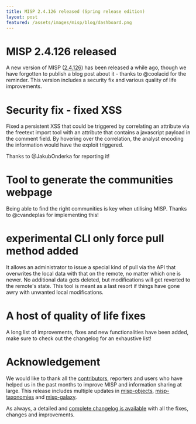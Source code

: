 ```yaml
---
title: MISP 2.4.126 released (Spring release edition)
layout: post
featured: /assets/images/misp/blog/dashboard.png
---
```


# MISP 2.4.126 released

A new version of MISP ([2.4.126](https://github.com/MISP/MISP/tree/v2.4.126)) has been released a while ago, though we have forgotten to publish a blog post about it - thanks to @coolacid for the reminder. This version includes a security fix and various quality of life improvements.

# Security fix - fixed XSS

Fixed a persistent XSS that could be triggered by correlating an attribute via the freetext import tool with an attribute that contains a javascript payload in the comment field. By hovering over the correlation, the analyst encoding the information would have the exploit triggered.

Thanks to @JakubOnderka for reporting it!

# Tool to generate the communities webpage

Being able to find the right communities is key when utilising MISP. Thanks to @cvandeplas for implementing this!

# experimental CLI only force pull method added

It allows an administrator to issue a special kind of pull via the API that overwrites the local data with that on the remote, no matter which one is newer. No additional data gets deleted, but modifications will get reverted to the remote's state. This tool is meant as a last resort if things have gone awry with unwanted local modifications.

# A host of quality of life fixes

A long list of improvements, fixes and new functionalities have been added, make sure to check out the changelog for an exhaustive list!

# Acknowledgement

We would like to thank all the [contributors](https://www.misp-project.org/contributors), reporters and users who have helped us in the past months to improve MISP and information sharing at large. This release includes multiple updates in [misp-objects](https://www.misp-project.org/objects.html), [misp-taxonomies](https://www.misp-project.org/taxonomies.html) and [misp-galaxy](https://www.misp-project.org/galaxy.html).

As always, a detailed and [complete changelog is available](https://www.misp-project.org/Changelog.txt) with all the fixes, changes and improvements.


